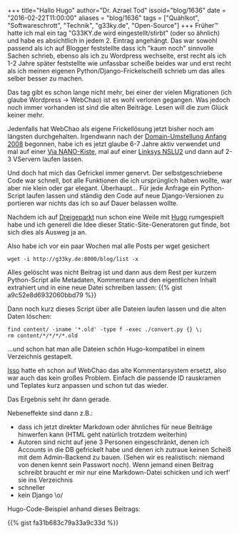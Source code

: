 +++
title="Hallo Hugo"
author="Dr. Azrael Tod"
issoid="blog/1636"
date = "2016-02-22T11:00:00"
aliases = "blog/1636"
tags = ["Quählkot", "Softwareschrott", "Technik", "g33ky.de", "Open-Source"]
+++
Früher™ hatte ich mal ein tag "G33KY.de wird eingestellt/stirbt" (oder so ähnlich) und habe es absichtlich in jedem 2. Eintrag angehängt. Das war sowohl passend als ich auf Blogger feststellte dass ich "kaum noch" sinnvolle Sachen schrieb, ebenso als ich zu Wordpress wechselte, erst recht als ich 1-2 Jahre später feststellte wie unfassbar scheiße beides war und erst recht als ich meinen eigenen Python/Django-Frickelscheiß schrieb um das alles selber besser zu machen.

Das tag gibt es schon lange nicht mehr, bei einer der vielen Migrationen (ich glaube Wordpress -> WebChao) ist es wohl verloren gegangen. Was jedoch noch immer vorhanden ist sind die alten Beiträge. Lesen will die zum Glück keiner mehr.

Jedenfalls hat WebChao als eigene Frickellösung jetzt bisher noch am längsten durchgehalten. Irgendwann nach der [Domain-Umstellung Anfang 2008](/2008/4/28/Aus..-%C3%A4h-Umziehen%21/) begonnen, habe ich es jetzt glaube 6-7 Jahre aktiv verwendet und mal auf einer [Via NANO-Kiste](/2008/11/16/Homeservergeh%C3%A4use/), mal auf einer [Linksys NSLU2](/2009/9/15/Slug-Linksys-NSLU2/) und dann auf 2-3 VServern laufen lassen.

Und doch hat mich das Gefrickel immer genervt. Der selbstgeschriebene Code war schnell, bot alle Funktionen die ich ursprünglich haben wollte, war aber nie klein oder gar elegant. Überhaupt... Für jede Anfrage ein Python-Script laufen lassen und ständig den Code auf neue Django-Versionen zu portieren war nichts das ich so auf Dauer belassen wollte.

Nachdem ich auf [Dreigeparkt](http://dreigeparkt.de) nun schon eine Weile mit [Hugo](http://gohugo.io) rumgespielt habe und ich generell die Idee dieser Static-Site-Generatoren gut finde, bot sich dies als Ausweg ja an.

Also habe ich vor ein paar Wochen mal alle Posts per wget gesichert

    wget -i http://g33ky.de:8000/blog/list -x

Alles gelöscht was nicht Beitrag ist und dann aus dem Rest per kurzem Python-Script alle Metadaten, Kommentare und den eigentlichen Inhalt extrahiert und in eine neue Datei schreiben lassen:
{{% gist a9c52e8d6932060bbd79 %}}

Dann noch kurz dieses Script über alle Dateien laufen lassen und die alten Daten löschen:

    find content/ -iname '*.old' -type f -exec ./convert.py {} \;
    rm content/*/*/*/*.old

...und schon hat man alle Dateien schön Hugo-kompatibel in einem Verzeichnis gestapelt.

[Isso](https://posativ.org/isso/) hatte eh schon auf WebChao das alte Kommentarsystem ersetzt, also war auch das kein großes Problem. Einfach die passende ID rauskramen und Teplates kurz anpassen und schon tut das wieder.

Das Ergebnis seht ihr dann gerade.

Nebeneffekte sind dann z.B.:

- dass ich jetzt direkter Markdown oder ähnliches für neue Beiträge hinwerfen kann (HTML geht natürlich trotzdem weiterhin)
- Autoren sind nicht auf jene 3 Personen eingeschränkt, denen ich Accounts in die DB gefrickelt habe und denen ich zutraue keinen Scheiß mit dem Admin-Backend zu bauen. (Sehen wir es realistisch: niemand von denen kennt sein Passwort noch). Wenn jemand einen Beitrag schreibt braucht er mir nur eine Markdown-Datei schicken und ich werf' sie ins Verzeichnis
- schneller
- kein Django \o/

Hugo-Code-Beispiel anhand dieses Beitrags:

{{% gist fa31b683c79a33a9c33d %}}
